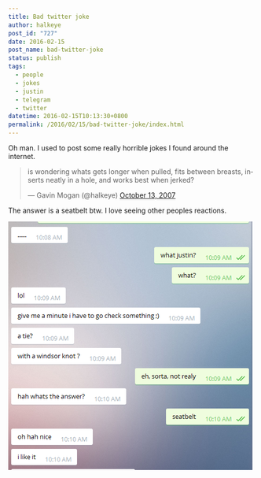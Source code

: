 ```yaml
---
title: Bad twitter joke
author: halkeye
post_id: "727"
date: 2016-02-15
post_name: bad-twitter-joke
status: publish
tags:
  - people
  - jokes
  - justin
  - telegram
  - twitter
datetime: 2016-02-15T10:13:30+0800
permalink: /2016/02/15/bad-twitter-joke/index.html
---
```


Oh man. I used to post some really horrible jokes I found around the internet.

<blockquote class="twitter-tweet" data-lang="en"><p lang="en" dir="ltr">is wondering whats gets longer when pulled, fits between breasts, inserts neatly in a hole, and works best when jerked?</p>&mdash; Gavin Mogan (@halkeye) <a href="https://twitter.com/halkeye/status/333769132?ref_src=twsrc%5Etfw">October 13, 2007</a></blockquote>

The answer is a seatbelt btw. I love seeing other peoples reactions.

![Justin Bad Seatbelt to Joke](Justin-Bad-Seatbelt-to-Joke.png)
